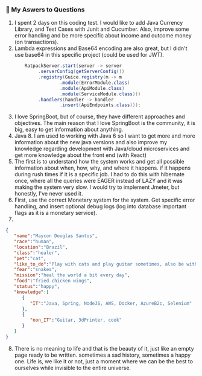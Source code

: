 
### :speech_balloon: My Aswers to Questions

1. I spent 2 days on this coding test. I would like to add Java Currency Library, and Test Cases with Junit and Cucumber. Also, improve some error handling and be more specific about income and outcome money (on transactions).
2. Lambda expressions and Base64 encoding are also great, but I didn't use base64 in this specific project (could be used for JWT).
````java
       RatpackServer.start(server -> server  
            .serverConfig(getServerConfig())  
            .registry(Guice.registry(m -> m  
                    .module(ErrorModule.class)  
                    .module(ApiModule.class)  
                    .module(ServiceModule.class)))  
            .handlers(handler -> handler  
                    .insert(ApiEndpoints.class)));  
````
3. I love SpringBoot, but of course, they have different approaches and objectives. The main reason that I love SpringBoot is the community, it is big, easy to get information about anything.
4. Java 8. I am used to working with Java 6 so I want to get more and more information about the new java versions and also improve my knowledge regarding development with Java/cloud microservices and get more knowledge about the front end (with React)
5. The first is to understand how the system works and get all possible information about when, how,  why, and where it happens. if it happens during rush times if it is a specific job. I had to do this with hibernate once, where all the queries were EAGER instead of LAZY and it was making the system very slow. I would try to implement Jmeter, but honestly, I've never used it.
6. First, use the correct Monetary system for the system. Get specific error handling, and insert optional debug logs (log into database important flags as it is a monetary service).
7. 
````json
{
   "name":"Maycon Douglas Santos",
   "race":"human",
   "location":"Brazil",
   "class":"healer",
   "pet":"cat",
   "like_to_do":"Play with cats and play guitar sometimes, also be with family and play some video games. Ride my bike or motorcycle around the city.",
   "fear":"snakes",
   "mission":"heal the world a bit every day",
   "food":"fried chicken wings",
   "status":"happy",
   "knowledge":[
      {
         "IT":"Java, Spring, NodeJS, AWS, Docker, AzureB2c, Selenium"
      },
      {
         "non_IT":"Guitar, 3dPrinter, cook"
      }
   ]
}
````

8. There is no meaning to life and that is the beauty of it, just like an empty page ready to be written. sometimes a sad history, sometimes a happy one. Life is, we like it or not, just a moment where we can be the best to ourselves while invisible to the entire universe.
